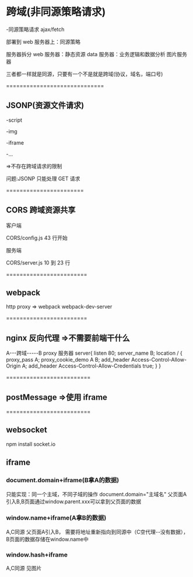 # 跨域(非同源策略请求)

-同源策略请求 ajax/fetch

部署到 web 服务器上：同源策略

服务器拆分
web 服务器：静态资源
data 服务器：业务逻辑和数据分析
图片服务器

三者都一样就是同源，只要有一个不是就是跨域(协议，域名，端口号)

=============================

## JSONP(资源文件请求)

-script

-img

-iframe

-...

=>不存在跨域请求的限制

问题:JSONP 只能处理 GET 请求

=======================

## CORS 跨域资源共享

客户端

CORS/config.js 43 行开始

服务端

CORS/server.js 10 到 23 行

========================

## webpack

http proxy => webpack webpack-dev-server

========================

## nginx 反向代理 =>不需要前端干什么

A---跨域-----B
proxy 服务器
server{
    listen 80;
    server_name   B;
    location / {
        proxy_pass    A;
        proxy_cookie_demo    A   B;
        add_header Access-Control-Allow-Origin   A;
        add_header Access-Control-Allow-Credentials true;
    }
}

=========================

## postMessage =>使用 iframe

=========================

## websocket

npm install socket.io

## iframe

### document.domain+iframe(B拿A的数据)

只能实现：同一个主域，不同子域的操作
document.domain="主域名"
父页面A引入B,B页面通过window.parent.xxx可以拿到父页面的数据

### window.name+iframe(A拿B的数据)

A,C同源
父页面A引入B，
需要将地址重新指向到同源中（C空代理--没有数据），
B页面的数据存储在window.name中

### window.hash+iframe

A,C同源
见图片
